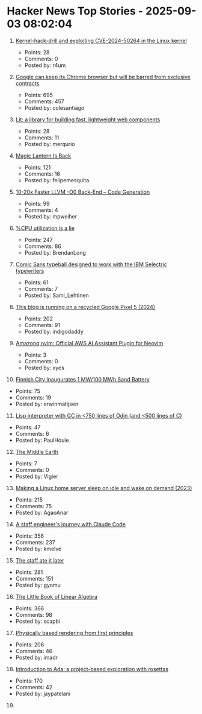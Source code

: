 # Hacker News Top Stories - 2025-09-03 08:02:04

1. [Kernel-hack-drill and exploiting CVE-2024-50264 in the Linux kernel](https://a13xp0p0v.github.io/2025/09/02/kernel-hack-drill-and-CVE-2024-50264.html)
   - Points: 28
   - Comments: 0
   - Posted by: r4um

2. [Google can keep its Chrome browser but will be barred from exclusive contracts](https://www.cnbc.com/2025/09/02/google-antitrust-search-ruling.html)
   - Points: 695
   - Comments: 457
   - Posted by: colesantiago

3. [Lit: a library for building fast, lightweight web components](https://lit.dev)
   - Points: 28
   - Comments: 11
   - Posted by: merqurio

4. [Magic Lantern Is Back](https://www.magiclantern.fm/forum/index.php?topic=27315.0)
   - Points: 121
   - Comments: 16
   - Posted by: felipemesquita

5. [10-20x Faster LLVM -O0 Back-End – Code Generation](https://discourse.llvm.org/t/tpde-llvm-10-20x-faster-llvm-o0-back-end/86664)
   - Points: 99
   - Comments: 4
   - Posted by: mpweiher

6. [%CPU utilization is a lie](https://www.brendanlong.com/cpu-utilization-is-a-lie.html)
   - Points: 247
   - Comments: 86
   - Posted by: BrendanLong

7. [Comic Sans typeball designed to work with the IBM Selectric typewriters](https://www.printables.com/model/441233-comic-sans-typeball-for-the-ibm-selectric-typewrit)
   - Points: 61
   - Comments: 7
   - Posted by: Sami_Lehtinen

8. [This blog is running on a recycled Google Pixel 5 (2024)](https://blog.ctms.me/posts/2024-08-29-running-this-blog-on-a-pixel-5/)
   - Points: 202
   - Comments: 91
   - Posted by: indigodaddy

9. [Amazonq.nvim: Official AWS AI Assistant Plugin for Neovim](https://github.com/awslabs/amazonq.nvim)
   - Points: 3
   - Comments: 0
   - Posted by: xyos

10. [Finnish City Inaugurates 1 MW/100 MWh Sand Battery](https://cleantechnica.com/2025/08/30/finnish-city-inaugurates-1-mw-100-mwh-sand-battery/)
   - Points: 75
   - Comments: 19
   - Posted by: erwinmatijsen

11. [Lisp interpreter with GC in <750 lines of Odin (and <500 lines of C)](https://github.com/krig/LISP)
   - Points: 47
   - Comments: 6
   - Posted by: PaulHoule

12. [The Middle Earth](https://www.historytoday.com/archive/out-margins/real-middle-earth)
   - Points: 7
   - Comments: 0
   - Posted by: Vigier

13. [Making a Linux home server sleep on idle and wake on demand (2023)](https://dgross.ca/blog/linux-home-server-auto-sleep)
   - Points: 215
   - Comments: 75
   - Posted by: AgaoAnar

14. [A staff engineer's journey with Claude Code](https://www.sanity.io/blog/first-attempt-will-be-95-garbage)
   - Points: 356
   - Comments: 237
   - Posted by: kmelve

15. [The staff ate it later](https://en.wikipedia.org/wiki/The_staff_ate_it_later)
   - Points: 281
   - Comments: 151
   - Posted by: gyomu

16. [The Little Book of Linear Algebra](https://github.com/the-litte-book-of/linear-algebra)
   - Points: 366
   - Comments: 98
   - Posted by: scapbi

17. [Physically based rendering from first principles](https://imadr.me/pbr/)
   - Points: 206
   - Comments: 46
   - Posted by: imadr

18. [Introduction to Ada: a project-based exploration with rosettas](https://blog.adacore.com/introduction-to-ada-a-project-based-exploration-with-rosettas)
   - Points: 170
   - Comments: 42
   - Posted by: jaypatelani

19. [<template>: The Content Template element](https://developer.mozilla.org/en-US/docs/Web/HTML/Reference/Elements/template)
   - Points: 187
   - Comments: 61
   - Posted by: palmfacehn

20. [Static sites enable a good time travel experience](https://hamatti.org/posts/static-sites-enable-a-good-time-travel-experience/)
   - Points: 168
   - Comments: 40
   - Posted by: speckx

21. ['World Models,' an old idea in AI, mount a comeback](https://www.quantamagazine.org/world-models-an-old-idea-in-ai-mount-a-comeback-20250902/)
   - Points: 172
   - Comments: 62
   - Posted by: warrenm

22. [Zig Software Foundation 2025 Financial Report and Fundraiser](https://ziglang.org/news/2025-financials/)
   - Points: 93
   - Comments: 26
   - Posted by: smlavine

23. [Launch HN: Datafruit (YC S25) – AI for DevOps](undefined)
   - Points: 58
   - Comments: 39
   - Posted by: nickpapciak

24. [Take something you don’t like and try to like it](https://dynomight.net/liking/)
   - Points: 211
   - Comments: 161
   - Posted by: surprisetalk

25. [Triangle Grids (2022)](https://kvachev.com/blog/posts/triangular-grid/)
   - Points: 64
   - Comments: 12
   - Posted by: Bogdanp

26. [Untangling the myths and mysteries of Dvorak and QWERTY (2023)](https://aresluna.org/the-primitive-tortureboard/)
   - Points: 62
   - Comments: 80
   - Posted by: kens

27. [Indices, not Pointers](https://joegm.github.io/blog/indices-not-pointers/)
   - Points: 62
   - Comments: 38
   - Posted by: vitalnodo

28. [Show HN: LightCycle, a FOSS game in Rust based on Tron](https://github.com/Tortured-Metaphor/LightCycle)
   - Points: 29
   - Comments: 10
   - Posted by: DavidCanHelp

29. [Still Asking: How Good Are Query Optimizers, Really? [pdf]](https://www.vldb.org/pvldb/vol18/p5531-viktor.pdf)
   - Points: 43
   - Comments: 9
   - Posted by: matt_d

30. [Vijaye Raji to become CTO of Applications with acquisition of Statsig](https://openai.com/index/vijaye-raji-to-become-cto-of-applications-with-acquisition-of-statsig/)
   - Points: 162
   - Comments: 62
   - Posted by: tosh

